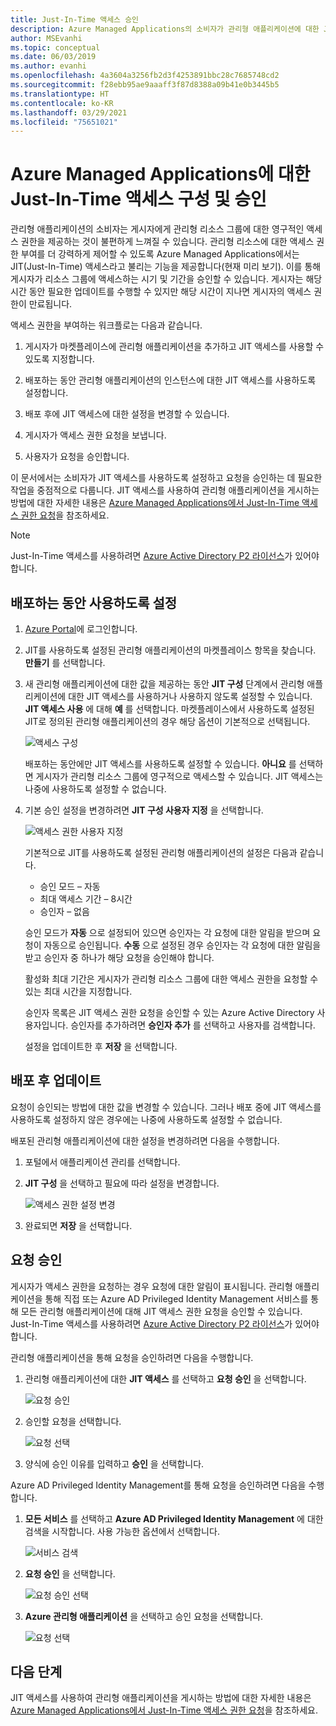 ```yaml
---
title: Just-In-Time 액세스 승인
description: Azure Managed Applications의 소비자가 관리형 애플리케이션에 대한 Just-In-Time 액세스 요청을 승인하는 방법을 설명합니다.
author: MSEvanhi
ms.topic: conceptual
ms.date: 06/03/2019
ms.author: evanhi
ms.openlocfilehash: 4a3604a3256fb2d3f4253891bbc28c7685748cd2
ms.sourcegitcommit: f28ebb95ae9aaaff3f87d8388a09b41e0b3445b5
ms.translationtype: HT
ms.contentlocale: ko-KR
ms.lasthandoff: 03/29/2021
ms.locfileid: "75651021"
---
```

# <a name="configure-and-approve-just-in-time-access-for-azure-managed-applications"></a>Azure Managed Applications에 대한 Just-In-Time 액세스 구성 및 승인

관리형 애플리케이션의 소비자는 게시자에게 관리형 리소스 그룹에 대한 영구적인 액세스 권한을 제공하는 것이 불편하게 느껴질 수 있습니다. 관리형 리소스에 대한 액세스 권한 부여를 더 강력하게 제어할 수 있도록 Azure Managed Applications에서는 JIT(Just-In-Time) 액세스라고 불리는 기능을 제공합니다(현재 미리 보기). 이를 통해 게시자가 리소스 그룹에 액세스하는 시기 및 기간을 승인할 수 있습니다. 게시자는 해당 시간 동안 필요한 업데이트를 수행할 수 있지만 해당 시간이 지나면 게시자의 액세스 권한이 만료됩니다.

액세스 권한을 부여하는 워크플로는 다음과 같습니다.

1. 게시자가 마켓플레이스에 관리형 애플리케이션을 추가하고 JIT 액세스를 사용할 수 있도록 지정합니다.

1. 배포하는 동안 관리형 애플리케이션의 인스턴스에 대한 JIT 액세스를 사용하도록 설정합니다.

1. 배포 후에 JIT 액세스에 대한 설정을 변경할 수 있습니다.

1. 게시자가 액세스 권한 요청을 보냅니다.

1. 사용자가 요청을 승인합니다.

이 문서에서는 소비자가 JIT 액세스를 사용하도록 설정하고 요청을 승인하는 데 필요한 작업을 중점적으로 다룹니다. JIT 액세스를 사용하여 관리형 애플리케이션을 게시하는 방법에 대한 자세한 내용은 [Azure Managed Applications에서 Just-In-Time 액세스 권한 요청](request-just-in-time-access.md)을 참조하세요.

> [!NOTE]
> Just-In-Time 액세스를 사용하려면 [Azure Active Directory P2 라이선스](../../active-directory/privileged-identity-management/subscription-requirements.md)가 있어야 합니다.

## <a name="enable-during-deployment"></a>배포하는 동안 사용하도록 설정

1. [Azure Portal](https://portal.azure.com)에 로그인합니다.

1. JIT를 사용하도록 설정된 관리형 애플리케이션의 마켓플레이스 항목을 찾습니다. **만들기** 를 선택합니다.

1. 새 관리형 애플리케이션에 대한 값을 제공하는 동안 **JIT 구성** 단계에서 관리형 애플리케이션에 대한 JIT 액세스를 사용하거나 사용하지 않도록 설정할 수 있습니다. **JIT 액세스 사용** 에 대해 **예** 를 선택합니다. 마켓플레이스에서 사용하도록 설정된 JIT로 정의된 관리형 애플리케이션의 경우 해당 옵션이 기본적으로 선택됩니다.

   ![액세스 구성](./media/approve-just-in-time-access/configure-jit-access.png)

   배포하는 동안에만 JIT 액세스를 사용하도록 설정할 수 있습니다. **아니요** 를 선택하면 게시자가 관리형 리소스 그룹에 영구적으로 액세스할 수 있습니다. JIT 액세스는 나중에 사용하도록 설정할 수 없습니다.

1. 기본 승인 설정을 변경하려면 **JIT 구성 사용자 지정** 을 선택합니다.

   ![액세스 권한 사용자 지정](./media/approve-just-in-time-access/customize-jit-access.png)

   기본적으로 JIT를 사용하도록 설정된 관리형 애플리케이션의 설정은 다음과 같습니다.

   * 승인 모드 – 자동
   * 최대 액세스 기간 – 8시간
   * 승인자 – 없음

   승인 모드가 **자동** 으로 설정되어 있으면 승인자는 각 요청에 대한 알림을 받으며 요청이 자동으로 승인됩니다. **수동** 으로 설정된 경우 승인자는 각 요청에 대한 알림을 받고 승인자 중 하나가 해당 요청을 승인해야 합니다.

   활성화 최대 기간은 게시자가 관리형 리소스 그룹에 대한 액세스 권한을 요청할 수 있는 최대 시간을 지정합니다.

   승인자 목록은 JIT 액세스 권한 요청을 승인할 수 있는 Azure Active Directory 사용자입니다. 승인자를 추가하려면 **승인자 추가** 를 선택하고 사용자를 검색합니다.

   설정을 업데이트한 후 **저장** 을 선택합니다.

## <a name="update-after-deployment"></a>배포 후 업데이트

요청이 승인되는 방법에 대한 값을 변경할 수 있습니다. 그러나 배포 중에 JIT 액세스를 사용하도록 설정하지 않은 경우에는 나중에 사용하도록 설정할 수 없습니다.

배포된 관리형 애플리케이션에 대한 설정을 변경하려면 다음을 수행합니다.

1. 포털에서 애플리케이션 관리를 선택합니다.

1. **JIT 구성** 을 선택하고 필요에 따라 설정을 변경합니다.

   ![액세스 권한 설정 변경](./media/approve-just-in-time-access/change-settings.png)

1. 완료되면 **저장** 을 선택합니다.

## <a name="approve-requests"></a>요청 승인

게시자가 액세스 권한을 요청하는 경우 요청에 대한 알림이 표시됩니다. 관리형 애플리케이션을 통해 직접 또는 Azure AD Privileged Identity Management 서비스를 통해 모든 관리형 애플리케이션에 대해 JIT 액세스 권한 요청을 승인할 수 있습니다. Just-In-Time 액세스를 사용하려면 [Azure Active Directory P2 라이선스](../../active-directory/privileged-identity-management/subscription-requirements.md)가 있어야 합니다.

관리형 애플리케이션을 통해 요청을 승인하려면 다음을 수행합니다.

1. 관리형 애플리케이션에 대한 **JIT 액세스** 를 선택하고 **요청 승인** 을 선택합니다.

   ![요청 승인](./media/approve-just-in-time-access/approve-requests.png)
 
1. 승인할 요청을 선택합니다.

   ![요청 선택](./media/approve-just-in-time-access/select-request.png)

1. 양식에 승인 이유를 입력하고 **승인** 을 선택합니다.

Azure AD Privileged Identity Management를 통해 요청을 승인하려면 다음을 수행합니다.

1. **모든 서비스** 를 선택하고 **Azure AD Privileged Identity Management** 에 대한 검색을 시작합니다. 사용 가능한 옵션에서 선택합니다.

   ![서비스 검색](./media/approve-just-in-time-access/search.png)

1. **요청 승인** 을 선택합니다.

   ![요청 승인 선택](./media/approve-just-in-time-access/select-approve-requests.png)

1. **Azure 관리형 애플리케이션** 을 선택하고 승인 요청을 선택합니다.

   ![요청 선택](./media/approve-just-in-time-access/view-requests.png)

## <a name="next-steps"></a>다음 단계

JIT 액세스를 사용하여 관리형 애플리케이션을 게시하는 방법에 대한 자세한 내용은 [Azure Managed Applications에서 Just-In-Time 액세스 권한 요청](request-just-in-time-access.md)을 참조하세요.
